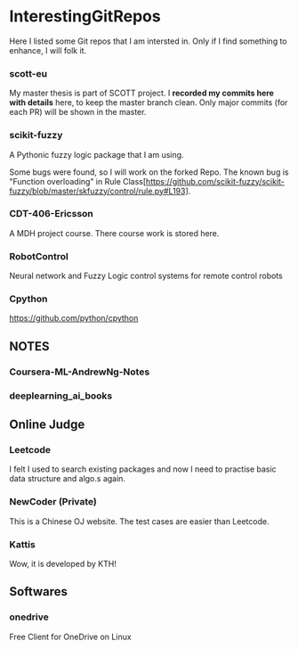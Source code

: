 # InterestingGitRepos
Here I listed some Git repos that I am intersted in. Only if I find something to enhance, I will folk it. 

### scott-eu

My master thesis is part of SCOTT project. I **recorded my commits here with details** here, to keep the master branch clean. Only major commits (for each PR) will be shown in the master.

### scikit-fuzzy

A Pythonic fuzzy logic package that I am using.

Some bugs were found, so I will work on the forked Repo. The known bug is "Function overloading" in  Rule Class[https://github.com/scikit-fuzzy/scikit-fuzzy/blob/master/skfuzzy/control/rule.py#L193].

###  CDT-406-Ericsson

A MDH project course. There course work is stored here.

###  RobotControl

Neural network and Fuzzy Logic control systems for remote control robots

###  Cpython

https://github.com/python/cpython 
## NOTES

###  Coursera-ML-AndrewNg-Notes

###  deeplearning_ai_books

## Online Judge

###  Leetcode

I felt I used to search existing packages and now I need to practise basic data structure and algo.s again.

###  NewCoder (Private)

This is a Chinese OJ website. The test cases are easier than Leetcode.

###  Kattis

Wow, it is developed by KTH!

## Softwares 

###  onedrive

Free Client for OneDrive on Linux
